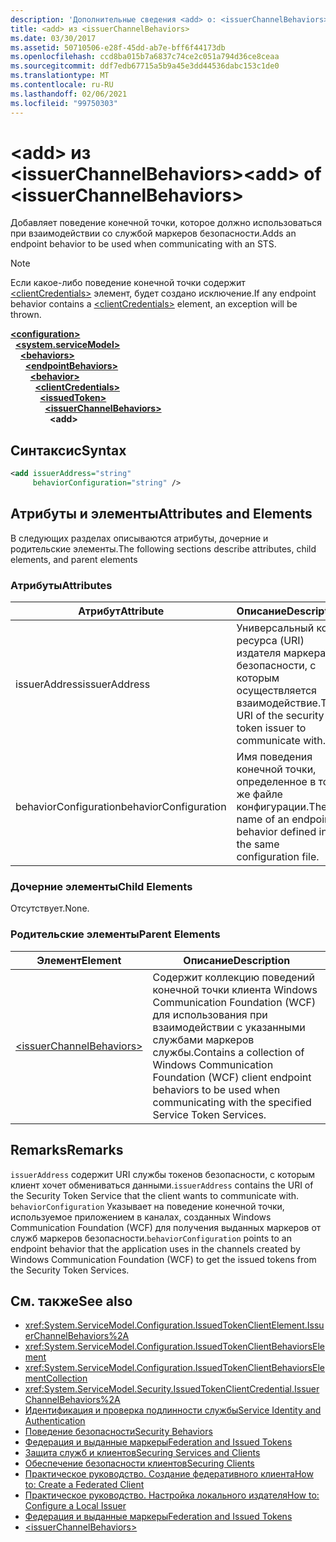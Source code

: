 ```yaml
---
description: 'Дополнительные сведения <add> о: <issuerChannelBehaviors>'
title: <add> из <issuerChannelBehaviors>
ms.date: 03/30/2017
ms.assetid: 50710506-e28f-45dd-ab7e-bff6f44173db
ms.openlocfilehash: ccd8ba015b7a6837c74ce2c051a794d36ce8ceaa
ms.sourcegitcommit: ddf7edb67715a5b9a45e3dd44536dabc153c1de0
ms.translationtype: MT
ms.contentlocale: ru-RU
ms.lasthandoff: 02/06/2021
ms.locfileid: "99750303"
---
```

# <a name="add-of-issuerchannelbehaviors"></a><span data-ttu-id="ce35a-103">\<add> из \<issuerChannelBehaviors></span><span class="sxs-lookup"><span data-stu-id="ce35a-103">\<add> of \<issuerChannelBehaviors></span></span>

<span data-ttu-id="ce35a-104">Добавляет поведение конечной точки, которое должно использоваться при взаимодействии со службой маркеров безопасности.</span><span class="sxs-lookup"><span data-stu-id="ce35a-104">Adds an endpoint behavior to be used when communicating with an STS.</span></span>

> [!NOTE]
> <span data-ttu-id="ce35a-105">Если какое-либо поведение конечной точки содержит [\<clientCredentials>](clientcredentials.md) элемент, будет создано исключение.</span><span class="sxs-lookup"><span data-stu-id="ce35a-105">If any endpoint behavior contains a [\<clientCredentials>](clientcredentials.md) element, an exception will be thrown.</span></span>

[**\<configuration>**](../configuration-element.md)\
&nbsp;&nbsp;[**\<system.serviceModel>**](system-servicemodel.md)\
&nbsp;&nbsp;&nbsp;&nbsp;[**\<behaviors>**](behaviors.md)\
&nbsp;&nbsp;&nbsp;&nbsp;&nbsp;&nbsp;[**\<endpointBehaviors>**](endpointbehaviors.md)\
&nbsp;&nbsp;&nbsp;&nbsp;&nbsp;&nbsp;&nbsp;&nbsp;[**\<behavior>**](behavior-of-endpointbehaviors.md)\
&nbsp;&nbsp;&nbsp;&nbsp;&nbsp;&nbsp;&nbsp;&nbsp;&nbsp;&nbsp;[**\<clientCredentials>**](clientcredentials.md)\
&nbsp;&nbsp;&nbsp;&nbsp;&nbsp;&nbsp;&nbsp;&nbsp;&nbsp;&nbsp;&nbsp;&nbsp;[**\<issuedToken>**](issuedtoken.md)\
&nbsp;&nbsp;&nbsp;&nbsp;&nbsp;&nbsp;&nbsp;&nbsp;&nbsp;&nbsp;&nbsp;&nbsp;&nbsp;&nbsp;[**\<issuerChannelBehaviors>**](issuerchannelbehaviors-element.md)\
&nbsp;&nbsp;&nbsp;&nbsp;&nbsp;&nbsp;&nbsp;&nbsp;&nbsp;&nbsp;&nbsp;&nbsp;&nbsp;&nbsp;&nbsp;&nbsp;**\<add>**  

## <a name="syntax"></a><span data-ttu-id="ce35a-106">Синтаксис</span><span class="sxs-lookup"><span data-stu-id="ce35a-106">Syntax</span></span>

```xml
<add issuerAddress="string"
     behaviorConfiguration="string" />
```

## <a name="attributes-and-elements"></a><span data-ttu-id="ce35a-107">Атрибуты и элементы</span><span class="sxs-lookup"><span data-stu-id="ce35a-107">Attributes and Elements</span></span>

<span data-ttu-id="ce35a-108">В следующих разделах описываются атрибуты, дочерние и родительские элементы.</span><span class="sxs-lookup"><span data-stu-id="ce35a-108">The following sections describe attributes, child elements, and parent elements</span></span>

### <a name="attributes"></a><span data-ttu-id="ce35a-109">Атрибуты</span><span class="sxs-lookup"><span data-stu-id="ce35a-109">Attributes</span></span>

|<span data-ttu-id="ce35a-110">Атрибут</span><span class="sxs-lookup"><span data-stu-id="ce35a-110">Attribute</span></span>|<span data-ttu-id="ce35a-111">Описание</span><span class="sxs-lookup"><span data-stu-id="ce35a-111">Description</span></span>|
|---------------|-----------------|
|<span data-ttu-id="ce35a-112">issuerAddress</span><span class="sxs-lookup"><span data-stu-id="ce35a-112">issuerAddress</span></span>|<span data-ttu-id="ce35a-113">Универсальный код ресурса (URI) издателя маркера безопасности, с которым осуществляется взаимодействие.</span><span class="sxs-lookup"><span data-stu-id="ce35a-113">The URI of the security token issuer to communicate with.</span></span>|
|<span data-ttu-id="ce35a-114">behaviorConfiguration</span><span class="sxs-lookup"><span data-stu-id="ce35a-114">behaviorConfiguration</span></span>|<span data-ttu-id="ce35a-115">Имя поведения конечной точки, определенное в том же файле конфигурации.</span><span class="sxs-lookup"><span data-stu-id="ce35a-115">The name of an endpoint behavior defined in the same configuration file.</span></span>|

### <a name="child-elements"></a><span data-ttu-id="ce35a-116">Дочерние элементы</span><span class="sxs-lookup"><span data-stu-id="ce35a-116">Child Elements</span></span>

<span data-ttu-id="ce35a-117">Отсутствует.</span><span class="sxs-lookup"><span data-stu-id="ce35a-117">None.</span></span>

### <a name="parent-elements"></a><span data-ttu-id="ce35a-118">Родительские элементы</span><span class="sxs-lookup"><span data-stu-id="ce35a-118">Parent Elements</span></span>

|<span data-ttu-id="ce35a-119">Элемент</span><span class="sxs-lookup"><span data-stu-id="ce35a-119">Element</span></span>|<span data-ttu-id="ce35a-120">Описание</span><span class="sxs-lookup"><span data-stu-id="ce35a-120">Description</span></span>|
|-------------|-----------------|
|[\<issuerChannelBehaviors>](issuerchannelbehaviors-element.md)|<span data-ttu-id="ce35a-121">Содержит коллекцию поведений конечной точки клиента Windows Communication Foundation (WCF) для использования при взаимодействии с указанными службами маркеров службы.</span><span class="sxs-lookup"><span data-stu-id="ce35a-121">Contains a collection of Windows Communication Foundation (WCF) client endpoint behaviors to be used when communicating with the specified Service Token Services.</span></span>|

## <a name="remarks"></a><span data-ttu-id="ce35a-122">Remarks</span><span class="sxs-lookup"><span data-stu-id="ce35a-122">Remarks</span></span>

<span data-ttu-id="ce35a-123">`issuerAddress` содержит URI службы токенов безопасности, с которым клиент хочет обмениваться данными.</span><span class="sxs-lookup"><span data-stu-id="ce35a-123">`issuerAddress` contains the URI of the Security Token Service that the client wants to communicate with.</span></span> <span data-ttu-id="ce35a-124">`behaviorConfiguration` Указывает на поведение конечной точки, используемое приложением в каналах, созданных Windows Communication Foundation (WCF) для получения выданных маркеров от служб маркеров безопасности.</span><span class="sxs-lookup"><span data-stu-id="ce35a-124">`behaviorConfiguration` points to an endpoint behavior that the application uses in the channels created by Windows Communication Foundation (WCF) to get the issued tokens from the Security Token Services.</span></span>

## <a name="see-also"></a><span data-ttu-id="ce35a-125">См. также</span><span class="sxs-lookup"><span data-stu-id="ce35a-125">See also</span></span>

- <xref:System.ServiceModel.Configuration.IssuedTokenClientElement.IssuerChannelBehaviors%2A>
- <xref:System.ServiceModel.Configuration.IssuedTokenClientBehaviorsElement>
- <xref:System.ServiceModel.Configuration.IssuedTokenClientBehaviorsElementCollection>
- <xref:System.ServiceModel.Security.IssuedTokenClientCredential.IssuerChannelBehaviors%2A>
- [<span data-ttu-id="ce35a-126">Идентификация и проверка подлинности службы</span><span class="sxs-lookup"><span data-stu-id="ce35a-126">Service Identity and Authentication</span></span>](../../../wcf/feature-details/service-identity-and-authentication.md)
- [<span data-ttu-id="ce35a-127">Поведение безопасности</span><span class="sxs-lookup"><span data-stu-id="ce35a-127">Security Behaviors</span></span>](../../../wcf/feature-details/security-behaviors-in-wcf.md)
- [<span data-ttu-id="ce35a-128">Федерация и выданные маркеры</span><span class="sxs-lookup"><span data-stu-id="ce35a-128">Federation and Issued Tokens</span></span>](../../../wcf/feature-details/federation-and-issued-tokens.md)
- [<span data-ttu-id="ce35a-129">Защита служб и клиентов</span><span class="sxs-lookup"><span data-stu-id="ce35a-129">Securing Services and Clients</span></span>](../../../wcf/feature-details/securing-services-and-clients.md)
- [<span data-ttu-id="ce35a-130">Обеспечение безопасности клиентов</span><span class="sxs-lookup"><span data-stu-id="ce35a-130">Securing Clients</span></span>](../../../wcf/securing-clients.md)
- [<span data-ttu-id="ce35a-131">Практическое руководство. Создание федеративного клиента</span><span class="sxs-lookup"><span data-stu-id="ce35a-131">How to: Create a Federated Client</span></span>](../../../wcf/feature-details/how-to-create-a-federated-client.md)
- [<span data-ttu-id="ce35a-132">Практическое руководство. Настройка локального издателя</span><span class="sxs-lookup"><span data-stu-id="ce35a-132">How to: Configure a Local Issuer</span></span>](../../../wcf/feature-details/how-to-configure-a-local-issuer.md)
- [<span data-ttu-id="ce35a-133">Федерация и выданные маркеры</span><span class="sxs-lookup"><span data-stu-id="ce35a-133">Federation and Issued Tokens</span></span>](../../../wcf/feature-details/federation-and-issued-tokens.md)
- [\<issuerChannelBehaviors>](issuerchannelbehaviors-element.md)
